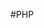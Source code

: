 <!--
 * @Author: WeiShan
 * @Date: 2023-07-12 14:08:23
 * @LastEditors: WeiShan
 * @LastEditTime: 2023-07-17 11:26:03
 * @FilePath: \knowledge-book\pages\backend\php\PHP.md
 * @Description: 
 * 
 * Copyright (c) 2023 by WeiShan/xls, All Rights Reserved. 
-->
#PHP